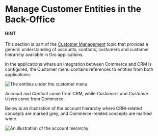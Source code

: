 <!-- meta: description = Extensive documentation on accounts, contacts, customers, customer groups, customer users, and user roles management for the OroCommerce and OroCRM back-office users -->

<a id="user-guide-customer-entities"></a>

# Manage Customer Entities in the Back-Office

#### HINT
This section is part of the [Customer Management](../../concept-guides/customers/index.md#concept-guide-customers) topic that provides a general understanding of accounts, contacts, customers and customer hierarchy available in Oro applications.

In the applications where an integration between Commerce and CRM is configured, the Customer menu contains references to entities from both applications:

![The entities under the customer menu](user/img/customers/accounts/customers_menu.png)

*Account* and *Contact* come from CRM, while *Customers* and *Customer Users* come from Commerce.

Below is an illustration of the account hierarchy where CRM-related concepts are marked grey, and Commerce-related concepts are marked white.

![An illustration of the account hierarchy](user/img/customers/accounts/account_customer_schema.png)
